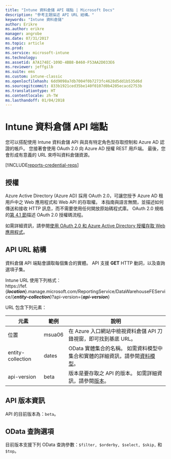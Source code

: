 ```yaml
---
title: "Intune 資料倉儲 API 端點 | Microsoft Docs"
description: "參考主題描述 API URL 結構。"
keywords: "Intune 資料倉儲"
author: Erikre
ms.author: erikre
manager: angrobe
ms.date: 07/31/2017
ms.topic: article
ms.prod: 
ms.service: microsoft-intune
ms.technology: 
ms.assetid: A7A174EC-109D-4BB8-B460-F53AA2D033E6
ms.reviewer: jeffgilb
ms.suite: ems
ms.custom: intune-classic
ms.openlocfilehash: 6dd9098a7db7004f0b7273fc4628d5dd1b535d6d
ms.sourcegitcommit: 833b1921ced35be140f0107d0b4205ecacd2753b
ms.translationtype: HT
ms.contentlocale: zh-TW
ms.lasthandoff: 01/04/2018
---
```

# <a name="intune-data-warehouse-api-endpoint"></a>Intune 資料倉儲 API 端點

您可以搭配使用 Intune 資料倉儲 API 與具有特定角色型存取控制和 Azure AD 認證的帳戶。 您接著會使用 OAuth 2.0 向 Azure AD 授權 REST 用戶端。 最後，您會形成有意義的 URL 來呼叫資料倉儲資源。

[!INCLUDE[reports-credential-reqs](./includes/reports-credential-reqs.md)]

## <a name="authorization"></a>授權

Azure Active Directory (Azure AD) 採用 OAuth 2.0，可讓您授予 Azure AD 租用戶中之 Web 應用程式和 Web API 的存取權。 本指南與語言無關，並描述如何傳送和接收 HTTP 訊息，而不需要使用任何開放原始碼程式庫。 OAuth 2.0 規格的[第 4.1 節](https://tools.ietf.org/html/rfc6749#section-4.1)描述 OAuth 2.0 授權碼流程。

如需詳細資訊，請參閱[使用 OAuth 2.0 和 Azure Active Directory 授權存取 Web 應用程式](https://docs.microsoft.com/azure/active-directory/develop/active-directory-protocols-oauth-code)。

## <a name="api-url-structure"></a>API URL 結構

資料倉儲 API 端點會讀取每個集合的實體。 API 支援 **GET** HTTP 動詞，以及查詢選項子集。

Intune URL 使用下列格式：  
https://fef.{***location***}.manage.microsoft.com/ReportingService/DataWarehouseFEService/{***entity-collection***}?api-version={***api-version***}

URL 包含下列元素：

| 元素 | 範例 | 說明 |
|-------------------|------------|--------------------------------------------------------------------------------------------------------------------|
| 位置 | msua06 | 在 Azure 入口網站中檢視資料倉儲 API 刀鋒視窗，即可找到基底 URL。 |
| entity-collection | dates | OData 實體集合的名稱。 如需資料模型中集合和實體的詳細資訊，請參閱[資料模型](reports-ref-data-model.md)。 |
| api-version | beta | 版本是要存取之 API 的版本。 如需詳細資訊，請參閱[版本](#API-version-information)。 |


## <a name="api-version-information"></a>API 版本資訊

API 的目前版本為：`beta`。 

## <a name="odata-query-options"></a>OData 查詢選項

目前版本支援下列 OData 查詢參數：`$filter, $orderby, $select, $skip,` 和 `$top`。